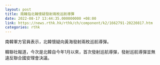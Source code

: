 ```yaml
---
layout: post
title: 南韓指北韓懷疑發射兩枚巡航導彈
date: 2022-08-17 13:44:35.000000000 +08:00
link: https://news.rthk.hk/rthk/ch/component/k2/1662791-20220817.htm
categories: rthk
---
```


南韓軍方官員表示，北韓懷疑向黃海發射兩枚巡航導彈。

韓聯社報道，今次是北韓自今年1月以來，首次發射巡航導彈，發射巡航導彈並無違反聯合國安理會決議。
